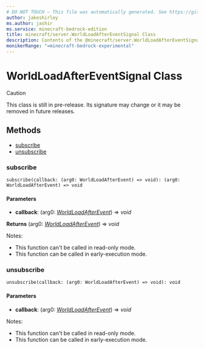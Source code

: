 ```yaml
---
# DO NOT TOUCH — This file was automatically generated. See https://github.com/mojang/minecraftapidocsgenerator to modify descriptions, examples, etc.
author: jakeshirley
ms.author: jashir
ms.service: minecraft-bedrock-edition
title: minecraft/server.WorldLoadAfterEventSignal Class
description: Contents of the @minecraft/server.WorldLoadAfterEventSignal class.
monikerRange: "=minecraft-bedrock-experimental"
---
```

# WorldLoadAfterEventSignal Class

> [!CAUTION]
> This class is still in pre-release.  Its signature may change or it may be removed in future releases.

## Methods
- [subscribe](#subscribe)
- [unsubscribe](#unsubscribe)

### **subscribe**
`
subscribe(callback: (arg0: WorldLoadAfterEvent) => void): (arg0: WorldLoadAfterEvent) => void
`

#### **Parameters**
- **callback**: (arg0: [*WorldLoadAfterEvent*](WorldLoadAfterEvent.md)) => *void*

**Returns** (arg0: [*WorldLoadAfterEvent*](WorldLoadAfterEvent.md)) => *void*
  
Notes:
- This function can't be called in read-only mode.
- This function can be called in early-execution mode.

### **unsubscribe**
`
unsubscribe(callback: (arg0: WorldLoadAfterEvent) => void): void
`

#### **Parameters**
- **callback**: (arg0: [*WorldLoadAfterEvent*](WorldLoadAfterEvent.md)) => *void*
  
Notes:
- This function can't be called in read-only mode.
- This function can be called in early-execution mode.
